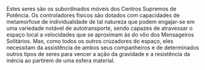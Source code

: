 ﻿Estes seres são os subordinados móveis dos Centros Supremos de Potência. Os controladores físicos são dotados com capacidades de metamorfose de individualidade de tal natureza que podem engajar-se em uma variedade notável de autotransporte, sendo capazes de atravessar o espaço local a velocidades que se aproximam às do vôo dos Mensageiros Solitários. Mas, como todos os outros cruzadores do espaço, eles necessitam da assistência de ambos seus companheiros e de determinados outros tipos de seres para vencer a ação da gravidade e a resistência da inércia ao partirem de uma esfera material.